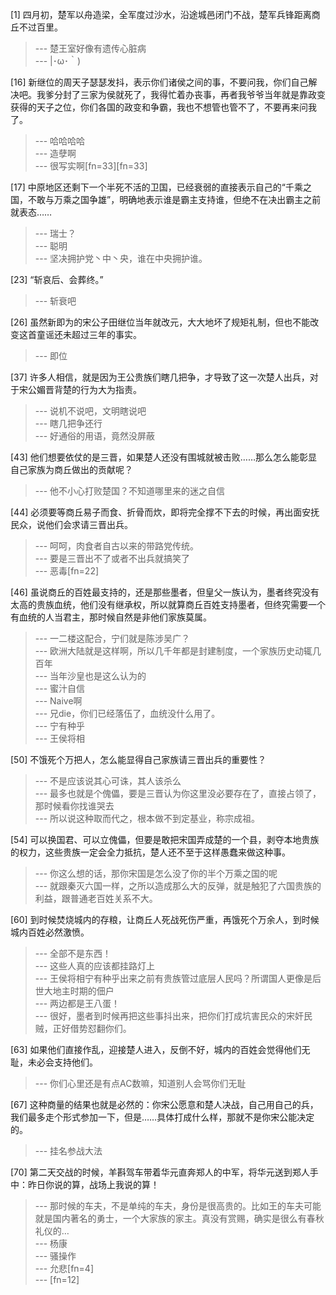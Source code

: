 
[1] 四月初，楚军以舟造梁，全军度过沙水，沿途城邑闭门不战，楚军兵锋距离商丘不过百里。
>--- 楚王室好像有遗传心脏病<br>
>--- |･ω･｀)<br>

[16] 新继位的周天子瑟瑟发抖，表示你们诸侯之间的事，不要问我，你们自己解决吧。我爹分封了三家为侯就死了，我得忙着办丧事，再者我爷爷当年就是靠政变获得的天子之位，你们各国的政变和争霸，我也不想管也管不了，不要再来问我了。
>--- 哈哈哈哈<br>
>--- 造孽啊<br>
>--- 很写实啊[fn=33][fn=33]<br>

[17] 中原地区还剩下一个半死不活的卫国，已经衰弱的直接表示自己的“千乘之国，不敢与万乘之国争雄”，明确地表示谁是霸主支持谁，但绝不在决出霸主之前就表态……
>--- 瑞士？<br>
>--- 聪明<br>
>--- 坚决拥护党丶中丶央，谁在中央拥护谁。<br>

[23] “斩哀后、会葬终。”
>--- 斩衰吧<br>

[26] 虽然新即为的宋公子田继位当年就改元，大大地坏了规矩礼制，但也不能改变这首童谣还未超过三年的事实。
>--- 即位<br>

[37] 许多人相信，就是因为王公贵族们瞎几把争，才导致了这一次楚人出兵，对于宋公媚晋背楚的行为大为指责。
>--- 说机不说吧，文明瞎说吧<br>
>--- 瞎几把争还行<br>
>--- 好通俗的用语，竟然没屏蔽<br>

[43] 他们想要依仗的是三晋，如果楚人还没有围城就被击败……那么怎么能彰显自己家族为商丘做出的贡献呢？
>--- 他不小心打败楚国？不知道哪里来的迷之自信<br>

[44] 必须要等商丘易子而食、折骨而炊，即将完全撑不下去的时候，再出面安抚民众，说他们会求请三晋出兵。
>--- 呵呵，肉食者自古以来的带路党传统。<br>
>--- 要是三晋出不了或者不出兵就搞笑了<br>
>--- 恶毒[fn=22]<br>

[46] 虽说商丘的百姓最支持的，还是那些墨者，但皇父一族认为，墨者终究没有太高的贵族血统，他们没有继承权，所以就算商丘百姓支持墨者，但终究需要一个有血统的人当君主，那时候自然是非他们家族莫属。
>--- 一二楼这配合，宁们就是陈涉吴广？<br>
>--- 欧洲大陆就是这样啊，所以几千年都是封建制度，一个家族历史动辄几百年<br>
>--- 当年沙皇也是这么认为的<br>
>--- 蜜汁自信<br>
>--- Naive啊<br>
>--- 兄die，你们已经落伍了，血统没什么用了。<br>
>--- 宁有种乎<br>
>--- 王侯将相<br>

[50] 不饿死个万把人，怎么能显得自己家族请三晋出兵的重要性？
>--- 不是应该说其心可诛，其人该杀么<br>
>--- 最多也就是个傀儡，要是三晋认为你这里没必要存在了，直接占领了，那时候看你找谁哭去<br>
>--- 所以说这种取而代之，根本做不到定基业，称宗成祖。<br>

[54] 可以换国君、可以立傀儡，但要是敢把宋国弄成楚的一个县，剥夺本地贵族的权力，这些贵族一定会全力抵抗，楚人还不至于这样愚蠢来做这种事。
>--- 你这么想的话，那你宋国是怎么没了你的半个万乘之国的呢<br>
>--- 就跟秦灭六国一样，之所以造成那么大的反弹，就是触犯了六国贵族的利益，跟普通老百姓关系不大。<br>

[60] 到时候焚烧城内的存粮，让商丘人死战死伤严重，再饿死个万余人，到时候城内百姓必然激愤。
>--- 全部不是东西！<br>
>--- 这些人真的应该都挂路灯上<br>
>--- 王侯将相宁有种乎出来之前有贵族管过底层人民吗？所谓国人更像是后世大地主时期的佃户<br>
>--- 两边都是王八蛋！<br>
>--- 很好，墨者到时候再把这些事抖出来，把你们打成坑害民众的宋奸民贼，正好借势怼翻你们。<br>

[63] 如果他们直接作乱，迎接楚人进入，反倒不好，城内的百姓会觉得他们无耻，未必会支持他们。
>--- 你们心里还是有点AC数嘛，知道别人会骂你们无耻<br>

[67] 这种商量的结果也就是必然的：你宋公愿意和楚人决战，自己用自己的兵，我们最多走个形式参加一下，但是……具体打成什么样，那就不是你宋公能决定的。
>--- 挂名参战大法<br>

[70] 第二天交战的时候，羊斟驾车带着华元直奔郑人的中军，将华元送到郑人手中：昨日你说的算，战场上我说的算！
>--- 那时候的车夫，不是单纯的车夫，身份是很高贵的。比如王的车夫可能就是国内著名的勇士，一个大家族的家主。真没有赏赐，确实是很么有春秋礼仪的…<br>
>--- 杨康<br>
>--- 骚操作<br>
>--- 允悲[fn=4]<br>
>--- [fn=12]<br>
